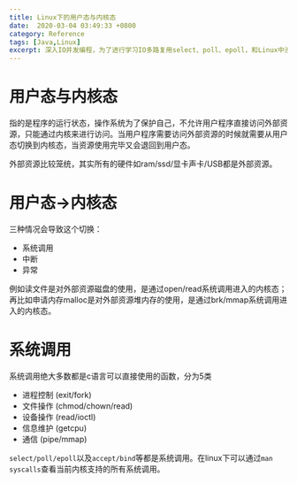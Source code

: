 ```yaml
---
title: Linux下的用户态与内核态
date:  2020-03-04 03:49:33 +0800
category: Reference
tags: [Java,Linux]
excerpt: 深入IO并发编程，为了进行学习IO多路复用select、poll、epoll，和Linux中涉及epoll应用的JavaNIO打下基础，多线程上下文切换涉及的用户态与内核态切换的总结。
---
```


# 用户态与内核态

指的是程序的运行状态，操作系统为了保护自己，不允许用户程序直接访问外部资源，只能通过内核来进行访问。当用户程序需要访问外部资源的时候就需要从用户态切换到内核态，当资源使用完毕又会退回到用户态。

外部资源比较笼统，其实所有的硬件如ram/ssd/显卡声卡/USB都是外部资源。

# 用户态->内核态

三种情况会导致这个切换：

- 系统调用
- 中断
- 异常

例如读文件是对外部资源磁盘的使用，是通过open/read系统调用进入的内核态；再比如申请内存malloc是对外部资源堆内存的使用，是通过brk/mmap系统调用进入的内核态。

# 系统调用

系统调用绝大多数都是c语言可以直接使用的函数，分为5类

- 进程控制 (exit/fork)
- 文件操作 (chmod/chown/read)
- 设备操作 (read/ioctl)
- 信息维护 (getcpu)
- 通信 (pipe/mmap)

`select/poll/epoll`以及`accept/bind`等都是系统调用。在linux下可以通过`man syscalls`查看当前内核支持的所有系统调用。
